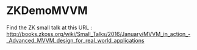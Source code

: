 # ZKDemoMVVM

Find the ZK small talk at this URL :
http://books.zkoss.org/wiki/Small_Talks/2016/January/MVVM_in_action_-_Advanced_MVVM_design_for_real_world_applications
